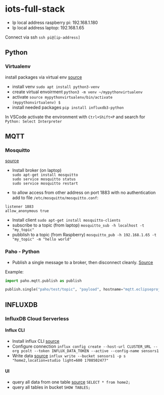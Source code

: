 # iots-full-stack

- Ip local address raspberry pi: 192.168.1.180
- Ip local address laptop: 192.168.1.65

Connect via ssh `ssh pi@[ip-address]`

## Python

### Virtualenv

install packages via virtual env [source](https://www.baeldung.com/linux/pip-fix-externally-managed-environment-error)
- install venv `sudo apt install python3-venv`
- create virtual envoirment `python3 -m venv ~/mypythonvirtualenv`
- activate `source mypythonvirtualenv/bin/activate`  
`(mypythonvirtualenv) $`
- install needed packages `pip install influxdb3-python`

In VSCode activate the environment with `Ctrl+Shift+P` and search for `Python: Select Interpreter`

## MQTT

### Mosquitto

[source](https://logicaprogrammabile.it/mqtt-installare-mosquitto-raspberry-pi-progetti-iot/)
- Install broker (on laptop)  
`sudo apt-get install mosquitto`  
`sudo service mosquitto status`  
`sudo service mosquitto restart`  

- to allow access from other address on port 1883 with no authentication add to file `/etc/mosquitto/mosquitto.conf`: 
```
listener 1883
allow_anonymous true
```

- Install client 
`sudo apt-get install mosquitto-clients`
- subscribe to a topic (from laptop)
`mosquitto_sub -h localhost -t "my_topic"`
- pubblish to a topic (from Raspberry)
`mosquitto_pub -h 192.168.1.65 -t "my_topic" -m "hello world"`

### Paho - Python

- Publish a single message to a broker, then disconnect cleanly. 
[Source](https://github.com/eclipse/paho.mqtt.python?tab=readme-ov-file#single)

Example:
```python
import paho.mqtt.publish as publish

publish.single("paho/test/topic", "payload", hostname="mqtt.eclipseprojects.io")
```

## INFLUXDB

### InfluxDB Cloud Serverless

#### Influx CLI

- Install influx CLI [source](https://docs.influxdata.com/influxdb/cloud/tools/influx-cli/)
- Configure connection `influx config create --host-url CLUSTER_URL --org pcolt --token INFLUX_DATA_TOKEN --active --config-name sensors1`
- Write data [source](https://docs.influxdata.com/influxdb/cloud-serverless/get-started/write/)
`influx write --bucket sensors1 -p s "home2,location=studio light=600 1708502477"`

#### UI

- query all data from one table [source](https://docs.influxdata.com/influxdb/cloud-serverless/get-started/query/) `SELECT * from home2;`
- query all tables in bucket `SHOW TABLES;`
